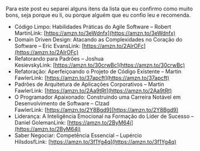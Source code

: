 Para este post eu separei alguns itens da lista que eu confirmo como muito bons, seja porque eu li, ou porque alguém que eu confio leu e recomenda.

- Código Limpo: Habilidades Práticas do Agile Software – Robert MartinLink: [https://amzn.to/3eWdnfx](https://amzn.to/3eWdnfx)
- Domain Driven Design: Atacando as Complexidades no Coração do Software – Eric EvansLink: [https://amzn.to/2AIrOFc](https://amzn.to/2AIrOFc)
- Refatorando para Padrões – Joshua KesievskyLink: [https://amzn.to/30crwBc](https://amzn.to/30crwBc)
- Refatoração: Aperfeiçoando o Projeto de Código Existente – Martin FawlerLink: [https://amzn.to/37apcft](https://amzn.to/37apcft)
- Padrões de Arquitetura de Aplicações Corporativos – Martin FawlerLink: [https://amzn.to/2Aa9tRt](https://amzn.to/2Aa9tRt)
- O Programador Apaixonado: Construindo uma Carreira Notável em Desenvolvimento de Software – Clzad FawlerLink: [https://amzn.to/2Y8Bgd9](https://amzn.to/2Y8Bgd9)
- Liderança: A Inteligência Emocional na Formação do Líder de Sucesso – Daniel GolemanLink: [https://amzn.to/2ByM64j](https://amzn.to/2ByM64j)
- Saber Negociar: Competência Essencial – Lupércio HilsdosfLink: [https://amzn.to/3f1Yg4q](https://amzn.to/3f1Yg4q)